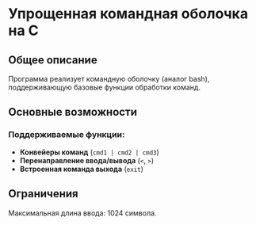 # Упрощенная командная оболочка на C

## Общее описание
Программа реализует командную оболочку (аналог bash), поддерживающую базовые функции обработки команд.

## Основные возможности

###  Поддерживаемые функции:
- **Конвейеры команд** (`cmd1 | cmd2 | cmd3`)
- **Перенаправление ввода/вывода** (`<`, `>`)
- **Встроенная команда выхода** (`exit`)

## Ограничения
Максимальная длина ввода: 1024 символа. 
